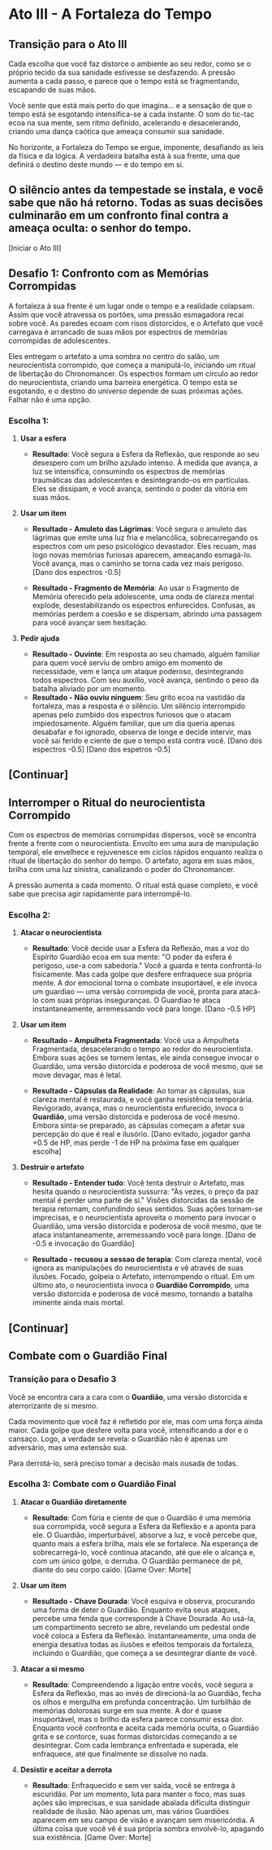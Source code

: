 # Ato III - A Fortaleza do Tempo

## Transição para o Ato III

Cada escolha que você faz distorce o ambiente ao seu redor, como se o próprio tecido da sua sanidade estivesse se desfazendo. A pressão aumenta a cada passo, e parece que o tempo está se fragmentando, escapando de suas mãos.

Você sente que está mais perto do que imagina... e a sensação de que o tempo está se esgotando intensifica-se a cada instante. O som do tic-tac ecoa na sua mente, sem ritmo definido, acelerando e desacelerando, criando uma dança caótica que ameaça consumir sua sanidade.

No horizonte, a Fortaleza do Tempo se ergue, imponente, desafiando as leis da física e da lógica. A verdadeira batalha está à sua frente, uma que definirá o destino deste mundo — e do tempo em si.

O silêncio antes da tempestade se instala, e você sabe que não há retorno. Todas as suas decisões culminarão em um confronto final contra a ameaça oculta: o senhor do tempo.
---
[Iniciar o Ato III]

## Desafio 1: Confronto com as Memórias Corrompidas

A fortaleza à sua frente é um lugar onde o tempo e a realidade colapsam.  Assim que você atravessa os portões, uma pressão esmagadora recai sobre você. As paredes ecoam com risos distorcidos, e o Artefato que você carregava é arrancado de suas mãos por espectros de memórias corrompidas de adolescentes.

Eles entregam o artefato a uma sombra no centro do salão, um neurocientista corrompido, que começa a manipulá-lo, iniciando um ritual de libertação do Chronomancer. Os espectros formam um círculo ao redor do neurocientista, criando uma barreira energética. O tempo está se esgotando, e o destino do universo depende de suas próximas ações. Falhar não é uma opção.

### Escolha 1:

1. **Usar a esfera**
   - **Resultado**: Você segura a Esfera da Reflexão, que responde ao seu desespero com um brilho azulado intenso. À medida que avança, a luz se intensifica, consumindo os espectros de memórias traumáticas das adolescentes e desintegrando-os em partículas. Eles se dissipam, e você avança, sentindo o poder da vitória em suas mãos.

2. **Usar um item**
   - **Resultado - Amuleto das Lágrimas**: Você segura o  amuleto das lágrimas que emite uma luz fria e melancólica, sobrecarregando os espectros com um peso psicológico devastador. Eles recuam, mas logo novas memórias furiosas aparecem, ameaçando esmagá-lo. Você avança, mas o caminho se torna cada vez mais perigoso. [Dano dos espectros -0.5]

   - **Resultado - Fragmento de Memória**: Ao usar o Fragmento de Memória oferecido pela adolescente, uma onda de clareza mental explode, desestabilizando os espectros enfurecidos. Confusas, as memórias perdem a coesão e se dispersam, abrindo uma passagem para você avançar sem hesitação.

3. **Pedir ajuda**
   - **Resultado - Ouvinte**: Em resposta ao seu chamado, alguém familiar para quem você serviu de ombro amigo em momento de necessidade, vem e lança um ataque poderoso, desintegrando todos espectros. Com seu auxílio, você avança, sentindo o peso da batalha aliviado por um momento.
   - **Resultado - Não ouviu ninguem**: Seu grito ecoa na vastidão da fortaleza, mas a resposta é o silêncio. Um silêncio interrompido apenas pelo zumbido dos espectros furiosos que o atacam impiedosamente. Alguém familiar, que um dia queria apenas desabafar e foi ignorado, observa de longe e decide intervir, mas você sai ferido e ciente de que o tempo está contra você. [Dano dos espectros -0.5] [Dano dos espetros -0.5]

[Continuar]
---

## Interromper o Ritual do neurocientista Corrompido

Com os espectros de memórias corrompidas dispersos, você se encontra frente a frente com o neurocientista. Envolto em uma aura de manipulação temporal, ele envelhece e rejuvenesce em ciclos rápidos enquanto realiza o ritual de libertação do senhor do tempo. O artefato, agora em suas mãos, brilha com uma luz sinistra, canalizando o poder do Chronomancer.

A pressão aumenta a cada momento. O ritual está quase completo, e você sabe que precisa agir rapidamente para interrompê-lo.

### Escolha 2:

1. **Atacar o neurocientista**
   - **Resultado**: Você decide usar a Esfera da Reflexão, mas a voz do Espírito Guardião ecoa em sua mente: "O poder da esfera é perigoso, use-a com sabedoria." Você a guarda e tenta confrontá-lo fisicamente. Mas cada golpe que desfere enfraquece sua própria mente. A dor emocional torna o combate insuportável, e ele invoca um guardiao — uma versão corrompida de você, pronta para atacá-lo com suas próprias inseguranças. O Guardiao te ataca instantaneamente, arremessando você para longe. [Dano -0.5 HP]

2. **Usar um item**
   - **Resultado - Ampulheta Fragmentada**: Você usa a Ampulheta Fragmentada, desacelerando o tempo ao redor do neurocientista. Embora suas ações se tornem lentas, ele ainda consegue invocar o Guardião, uma versão distorcida e poderosa de você mesmo, que se move devagar, mas é letal.

   - **Resultado - Cápsulas da Realidade**: Ao tomar as cápsulas, sua clareza mental é restaurada, e você ganha resistência temporária. Revigorado, avança, mas o neurocientista enfurecido, invoca o **Guardião**, uma versão distorcida e poderosa de você mesmo. Embora sinta-se preparado, as cápsulas começam a afetar sua percepção do que é real e ilusório. [Dano evitado, jogador ganha +0.5 de HP, mas perde -1 de HP na próxima fase em qualquer escolha]

3. **Destruir o artefato**
   - **Resultado - Entender tudo**: Você tenta destruir o Artefato, mas hesita quando o neurocientista sussurra: "Às vezes, o preço da paz mental é perder uma parte de si." Visões distorcidas da sessão de terapia retornam, confundindo seus sentidos. Suas ações tornam-se imprecisas, e o neurocientista aproveita o momento para invocar o Guardião, uma versão distorcida e poderosa de você mesmo, que te ataca instantaneamente, arremessando você para longe. [Dano de -0.5 e invocação do Guardião]

   - **Resultado - recusou a sessao de terapia**: Com clareza mental, você ignora as manipulações do neurocientista e vê através de suas ilusões. Focado, golpeia o Artefato, interrompendo o ritual. Em um último ato, o neurocientista invoca o **Guardião Corrompido**, uma versão distorcida e poderosa de você mesmo, tornando a batalha iminente ainda mais mortal.

[Continuar]
---

## Combate com o Guardião Final
### Transição para o Desafio 3

Você se encontra cara a cara com o **Guardião**, uma versão distorcida e aterrorizante de si mesmo. 

Cada movimento que você faz é refletido por ele, mas com uma força ainda maior. Cada golpe que desfere volta para você, intensificando a dor e o cansaço. Logo, a verdade se revela: o Guardião não é apenas um adversário, mas uma extensão sua.

Para derrotá-lo, será preciso tomar a decisão mais ousada de todas.

### Escolha 3: Combate com o Guardião Final

1. **Atacar o Guardião diretamente**
   - **Resultado**: Com fúria e ciente de que o Guardião é uma memória sua corrompida, você segura a Esfera da Reflexão e a aponta para ele. O Guardião, imperturbável, absorve a luz, e você percebe que, quanto mais a esfera brilha, mais ele se fortalece. Na esperança de sobrecarregá-lo, você continua atacando, até que ele o alcança e, com um único golpe, o derruba. O Guardião permanece de pé, diante do seu corpo caído. [Game Over: Morte]

2. **Usar um item**
   - **Resultado - Chave Dourada**: Você esquiva e observa, procurando uma forma de deter o Guardião. Enquanto evita seus ataques, percebe uma fenda que corresponde à Chave Dourada. Ao usá-la, um compartimento secreto se abre, revelando um pedestal onde você coloca a Esfera da Reflexão. Instantaneamente, uma onda de energia desativa todas as ilusões e efeitos temporais da fortaleza, incluindo o Guardião, que começa a se desintegrar diante de você.

3. **Atacar a si mesmo**
   - **Resultado**: Compreendendo a ligação entre vocês, você segura a Esfera da Reflexão, mas ao invés de direcioná-la ao Guardião, fecha os olhos e mergulha em profunda concentração. Um turbilhão de memórias dolorosas surge em sua mente. A dor é quase insuportável, mas o brilho da esfera parece consumir essa dor. Enquanto você confronta e aceita cada memória oculta, o Guardião grita e se contorce, suas formas distorcidas começando a se desintegrar. Com cada lembrança enfrentada e superada, ele enfraquece, até que finalmente se dissolve no nada.

4. **Desistir e aceitar a derrota**
   - **Resultado**: Enfraquecido e sem ver saída, você se entrega à escuridão. Por um momento, luta para manter o foco, mas suas ações são imprecisas, e sua sanidade abalada dificulta distinguir realidade de ilusão. Não apenas um, mas vários Guardiões aparecem em seu campo de visão e avançam sem misericórdia. A última coisa que você vê é sua própria sombra envolvê-lo, apagando sua existência. [Game Over: Morte]
